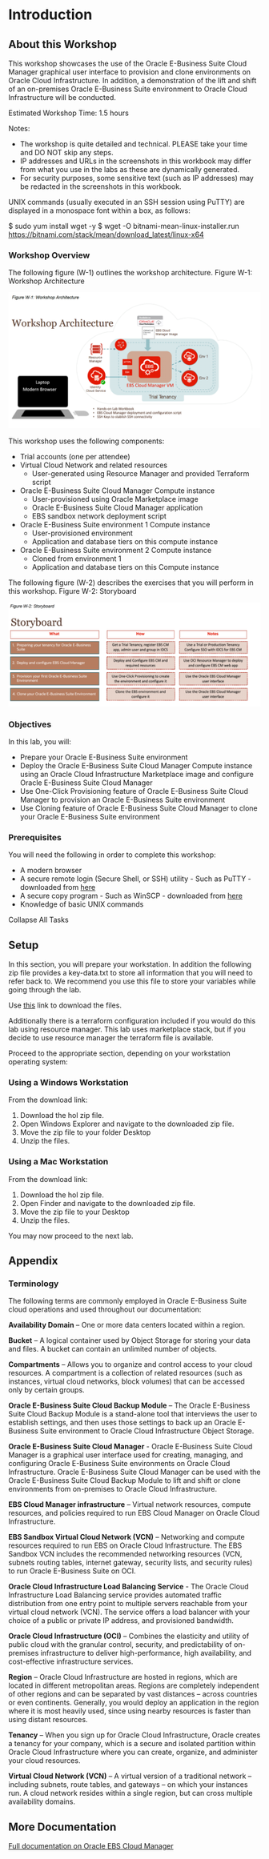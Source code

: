 # Introduction

## About this Workshop

This workshop showcases the use of the Oracle E-Business Suite Cloud Manager graphical user interface to provision and clone environments on Oracle Cloud Infrastructure. In addition, a demonstration of the lift and shift of an on-premises Oracle E-Business Suite environment to Oracle Cloud Infrastructure will be conducted.

Estimated Workshop Time: 1.5 hours

Notes:

-   The workshop is quite detailed and technical. PLEASE take your time and DO NOT skip any steps.
-   IP addresses and URLs in the screenshots in this workbook may differ from what you use in the labs as these are dynamically generated.
-   For security purposes, some sensitive text (such as IP addresses) may be redacted in the screenshots in this workbook.

UNIX commands (usually executed in an SSH session using PuTTY) are displayed in a monospace font within a box, as follows:

\$ sudo yum install wget -y \$ wget -O bitnami-mean-linux-installer.run https://bitnami.com/stack/mean/download_latest/linux-x64

### Workshop Overview

The following figure (W-1) outlines the workshop architecture. Figure W-1: Workshop Architecture

![The content is described above.](media/3f74349a7e64e19ef1885f2933e3cf7d.png)

This workshop uses the following components:

-   Trial accounts (one per attendee)
-   Virtual Cloud Network and related resources
    -   User-generated using Resource Manager and provided Terraform script
-   Oracle E-Business Suite Cloud Manager Compute instance
    -   User-provisioned using Oracle Marketplace image
    -   Oracle E-Business Suite Cloud Manager application
    -   EBS sandbox network deployment script
-   Oracle E-Business Suite environment 1 Compute instance
    -   User-provisioned environment
    -   Application and database tiers on this compute instance
-   Oracle E-Business Suite environment 2 Compute instance
    -   Cloned from environment 1
    -   Application and database tiers on this Compute instance

The following figure (W-2) describes the exercises that you will perform in this workshop. Figure W-2: Storyboard

![The content is described above.](media/4e963781c9fc4dd7370b86763792483e.png)

### Objectives

In this lab, you will:

-   Prepare your Oracle E-Business Suite environment
-   Deploy the Oracle E-Business Suite Cloud Manager Compute instance using an Oracle Cloud Infrastructure Marketplace image and configure Oracle E-Business Suite Cloud Manager
-   Use One-Click Provisioning feature of Oracle E-Business Suite Cloud Manager to provision an Oracle E-Business Suite environment
-   Use Cloning feature of Oracle E-Business Suite Cloud Manager to clone your Oracle E-Business Suite environment

### Prerequisites

You will need the following in order to complete this workshop:

-   A modern browser
-   A secure remote login (Secure Shell, or SSH) utility - Such as PuTTY - downloaded from [here](https://www.ssh.com/ssh/putty/download)
-   A secure copy program - Such as WinSCP - downloaded from [here](https://winscp.net/eng/index.php)
-   Knowledge of basic UNIX commands

Collapse All Tasks

## Setup

In this section, you will prepare your workstation. In addition the following zip file provides a key-data.txt to store all information that you will need to refer back to. We recommend you use this file to store your variables while going through the lab.

Use [this](https://objectstorage.us-ashburn-1.oraclecloud.com/p/vrY7zeM7llOTsL5UyR9u5jQzp8JZzDiir7YdPDyc81zdG8psYU3bWM4LuwAemOUJ/n/orasenatdpltoci03/b/EBS-HOL-Files/o/ebs-hol.zip) link to download the files.

Additionally there is a terraform configuration included if you would do this lab using resource manager. This lab uses marketplace stack, but if you decide to use resource manager the terraform file is available.

Proceed to the appropriate section, depending on your workstation operating system:

### Using a Windows Workstation

From the download link:

1.  Download the hol zip file.
2.  Open Windows Explorer and navigate to the downloaded zip file.
3.  Move the zip file to your folder Desktop
4.  Unzip the files.

### Using a Mac Workstation

From the download link:

1.  Download the hol zip file.
2.  Open Finder and navigate to the downloaded zip file.
3.  Move the zip file to your Desktop
4.  Unzip the files.

You may now proceed to the next lab.

## Appendix

### Terminology

The following terms are commonly employed in Oracle E-Business Suite cloud operations and used throughout our documentation:

**Availability Domain** – One or more data centers located within a region.

**Bucket** – A logical container used by Object Storage for storing your data and files. A bucket can contain an unlimited number of objects.

**Compartments** – Allows you to organize and control access to your cloud resources. A compartment is a collection of related resources (such as instances, virtual cloud networks, block volumes) that can be accessed only by certain groups.

**Oracle E-Business Suite Cloud Backup Module** – The Oracle E-Business Suite Cloud Backup Module is a stand-alone tool that interviews the user to establish settings, and then uses those settings to back up an Oracle E-Business Suite environment to Oracle Cloud Infrastructure Object Storage.

**Oracle E-Business Suite Cloud Manager** - Oracle E-Business Suite Cloud Manager is a graphical user interface used for creating, managing, and configuring Oracle E-Business Suite environments on Oracle Cloud Infrastructure. Oracle E-Business Suite Cloud Manager can be used with the Oracle E-Business Suite Cloud Backup Module to lift and shift or clone environments from on-premises to Oracle Cloud Infrastructure.

**EBS Cloud Manager infrastructure** – Virtual network resources, compute resources, and policies required to run EBS Cloud Manager on Oracle Cloud Infrastructure.

**EBS Sandbox Virtual Cloud Network (VCN)** – Networking and compute resources required to run EBS on Oracle Cloud Infrastructure. The EBS Sandbox VCN includes the recommended networking resources (VCN, subnets routing tables, internet gateway, security lists, and security rules) to run Oracle E-Business Suite on OCI.

**Oracle Cloud Infrastructure Load Balancing Service** - The Oracle Cloud Infrastructure Load Balancing service provides automated traffic distribution from one entry point to multiple servers reachable from your virtual cloud network (VCN). The service offers a load balancer with your choice of a public or private IP address, and provisioned bandwidth.

**Oracle Cloud Infrastructure (OCI)** – Combines the elasticity and utility of public cloud with the granular control, security, and predictability of on-premises infrastructure to deliver high-performance, high availability, and cost-effective infrastructure services.

**Region** – Oracle Cloud Infrastructure are hosted in regions, which are located in different metropolitan areas. Regions are completely independent of other regions and can be separated by vast distances – across countries or even continents. Generally, you would deploy an application in the region where it is most heavily used, since using nearby resources is faster than using distant resources.

**Tenancy** – When you sign up for Oracle Cloud Infrastructure, Oracle creates a tenancy for your company, which is a secure and isolated partition within Oracle Cloud Infrastructure where you can create, organize, and administer your cloud resources.

**Virtual Cloud Network (VCN)** – A virtual version of a traditional network – including subnets, route tables, and gateways – on which your instances run. A cloud network resides within a single region, but can cross multiple availability domains.

## More Documentation

[Full documentation on Oracle EBS Cloud Manager](https://docs.oracle.com/cd/E26401_01/doc.122/f35809/toc.htm)
